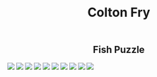 <!DOCTYPE html>
<h1><br><center>Colton Fry</br></h1>
  <h2><br><center>Fish Puzzle</br></h2>
<html>
<div class="gallery">
  <img src="https://private-user-images.githubusercontent.com/157807270/315322799-fe2656b6-b0ae-490d-ab7d-5d259954f8e2.jpg?jwt=eyJhbGciOiJIUzI1NiIsInR5cCI6IkpXVCJ9.eyJpc3MiOiJnaXRodWIuY29tIiwiYXVkIjoicmF3LmdpdGh1YnVzZXJjb250ZW50LmNvbSIsImtleSI6ImtleTUiLCJleHAiOjE3MTEwMzE1NzYsIm5iZiI6MTcxMTAzMTI3NiwicGF0aCI6Ii8xNTc4MDcyNzAvMzE1MzIyNzk5LWZlMjY1NmI2LWIwYWUtNDkwZC1hYjdkLTVkMjU5OTU0ZjhlMi5qcGc_WC1BbXotQWxnb3JpdGhtPUFXUzQtSE1BQy1TSEEyNTYmWC1BbXotQ3JlZGVudGlhbD1BS0lBVkNPRFlMU0E1M1BRSzRaQSUyRjIwMjQwMzIxJTJGdXMtZWFzdC0xJTJGczMlMkZhd3M0X3JlcXVlc3QmWC1BbXotRGF0ZT0yMDI0MDMyMVQxNDI3NTZaJlgtQW16LUV4cGlyZXM9MzAwJlgtQW16LVNpZ25hdHVyZT1lMmM0OGVjZTA3MDVjYmQ5OTQ1NjkzZTFhYTkwMTMzOWMwOGY0NWViNWE3YzBhMDNiNmU1M2RhNGQ1NzM2NTg1JlgtQW16LVNpZ25lZEhlYWRlcnM9aG9zdCZhY3Rvcl9pZD0wJmtleV9pZD0wJnJlcG9faWQ9MCJ9.84NTTIv48uW4XL36BR3s5-5EQ3wxetR6ODdECG_ZLSM...">
  <img src="https://private-user-images.githubusercontent.com/157807270/315323240-90da84b6-0b5f-4716-9a2a-31932acc30fc.jpg?jwt=eyJhbGciOiJIUzI1NiIsInR5cCI6IkpXVCJ9.eyJpc3MiOiJnaXRodWIuY29tIiwiYXVkIjoicmF3LmdpdGh1YnVzZXJjb250ZW50LmNvbSIsImtleSI6ImtleTUiLCJleHAiOjE3MTEwMzE2NTUsIm5iZiI6MTcxMTAzMTM1NSwicGF0aCI6Ii8xNTc4MDcyNzAvMzE1MzIzMjQwLTkwZGE4NGI2LTBiNWYtNDcxNi05YTJhLTMxOTMyYWNjMzBmYy5qcGc_WC1BbXotQWxnb3JpdGhtPUFXUzQtSE1BQy1TSEEyNTYmWC1BbXotQ3JlZGVudGlhbD1BS0lBVkNPRFlMU0E1M1BRSzRaQSUyRjIwMjQwMzIxJTJGdXMtZWFzdC0xJTJGczMlMkZhd3M0X3JlcXVlc3QmWC1BbXotRGF0ZT0yMDI0MDMyMVQxNDI5MTVaJlgtQW16LUV4cGlyZXM9MzAwJlgtQW16LVNpZ25hdHVyZT04ZWVmZGMzYWY2OWRlMTJiNDg0NjI5NTBiMDlhMGFlYzZiNjQ4MGEwODA2MTgwYmU1YWM2ZmZjZmU1MzJkNTc3JlgtQW16LVNpZ25lZEhlYWRlcnM9aG9zdCZhY3Rvcl9pZD0wJmtleV9pZD0wJnJlcG9faWQ9MCJ9.n036f5xX9g9QGLnbNA0IkPxxcbjo2lIQEZgbPGQlwXU">
  <img src="https://private-user-images.githubusercontent.com/157807270/315323302-8a3e7dff-5b81-4383-9d7b-3c34d46d6429.jpg?jwt=eyJhbGciOiJIUzI1NiIsInR5cCI6IkpXVCJ9.eyJpc3MiOiJnaXRodWIuY29tIiwiYXVkIjoicmF3LmdpdGh1YnVzZXJjb250ZW50LmNvbSIsImtleSI6ImtleTUiLCJleHAiOjE3MTEwMzE3MTMsIm5iZiI6MTcxMTAzMTQxMywicGF0aCI6Ii8xNTc4MDcyNzAvMzE1MzIzMzAyLThhM2U3ZGZmLTViODEtNDM4My05ZDdiLTNjMzRkNDZkNjQyOS5qcGc_WC1BbXotQWxnb3JpdGhtPUFXUzQtSE1BQy1TSEEyNTYmWC1BbXotQ3JlZGVudGlhbD1BS0lBVkNPRFlMU0E1M1BRSzRaQSUyRjIwMjQwMzIxJTJGdXMtZWFzdC0xJTJGczMlMkZhd3M0X3JlcXVlc3QmWC1BbXotRGF0ZT0yMDI0MDMyMVQxNDMwMTNaJlgtQW16LUV4cGlyZXM9MzAwJlgtQW16LVNpZ25hdHVyZT04NjQ5MTk2ZTRkYTE4YWEzNDVmZjU2MDQzODk2ZTViODk5OTg2ODg1ZDFjYjU0MDJlMTg3MGM0Nzk1ODZjZTUwJlgtQW16LVNpZ25lZEhlYWRlcnM9aG9zdCZhY3Rvcl9pZD0wJmtleV9pZD0wJnJlcG9faWQ9MCJ9.HNW8_tg_TmEH6DwlTG67j3RMOwMDzMLm3oND60pUJ6c">
  <img src="https://private-user-images.githubusercontent.com/157807270/315323323-946e9c41-3c4a-4764-85e8-2087db128ff2.jpg?jwt=eyJhbGciOiJIUzI1NiIsInR5cCI6IkpXVCJ9.eyJpc3MiOiJnaXRodWIuY29tIiwiYXVkIjoicmF3LmdpdGh1YnVzZXJjb250ZW50LmNvbSIsImtleSI6ImtleTUiLCJleHAiOjE3MTEwMzE3MzMsIm5iZiI6MTcxMTAzMTQzMywicGF0aCI6Ii8xNTc4MDcyNzAvMzE1MzIzMzIzLTk0NmU5YzQxLTNjNGEtNDc2NC04NWU4LTIwODdkYjEyOGZmMi5qcGc_WC1BbXotQWxnb3JpdGhtPUFXUzQtSE1BQy1TSEEyNTYmWC1BbXotQ3JlZGVudGlhbD1BS0lBVkNPRFlMU0E1M1BRSzRaQSUyRjIwMjQwMzIxJTJGdXMtZWFzdC0xJTJGczMlMkZhd3M0X3JlcXVlc3QmWC1BbXotRGF0ZT0yMDI0MDMyMVQxNDMwMzNaJlgtQW16LUV4cGlyZXM9MzAwJlgtQW16LVNpZ25hdHVyZT0xODUwNDIyZDFlZTAzZGI4M2Y0N2ZjOWU3ZWRjZmRhNjU1ZTEwYTc2NWFkYzVjNDc4OWU4NmQyYjljNjgzODhkJlgtQW16LVNpZ25lZEhlYWRlcnM9aG9zdCZhY3Rvcl9pZD0wJmtleV9pZD0wJnJlcG9faWQ9MCJ9.SDlsjBWp-GKbSw-aJ22Mv2q16UBEGuJc4H1HV6V7u0c">
   <img src="https://private-user-images.githubusercontent.com/157807270/315323349-303ad325-a4f8-455e-8b55-73af30b38701.jpg?jwt=eyJhbGciOiJIUzI1NiIsInR5cCI6IkpXVCJ9.eyJpc3MiOiJnaXRodWIuY29tIiwiYXVkIjoicmF3LmdpdGh1YnVzZXJjb250ZW50LmNvbSIsImtleSI6ImtleTUiLCJleHAiOjE3MTEwMzE3NTEsIm5iZiI6MTcxMTAzMTQ1MSwicGF0aCI6Ii8xNTc4MDcyNzAvMzE1MzIzMzQ5LTMwM2FkMzI1LWE0ZjgtNDU1ZS04YjU1LTczYWYzMGIzODcwMS5qcGc_WC1BbXotQWxnb3JpdGhtPUFXUzQtSE1BQy1TSEEyNTYmWC1BbXotQ3JlZGVudGlhbD1BS0lBVkNPRFlMU0E1M1BRSzRaQSUyRjIwMjQwMzIxJTJGdXMtZWFzdC0xJTJGczMlMkZhd3M0X3JlcXVlc3QmWC1BbXotRGF0ZT0yMDI0MDMyMVQxNDMwNTFaJlgtQW16LUV4cGlyZXM9MzAwJlgtQW16LVNpZ25hdHVyZT00ZGUyNjk0YWVkYjEwMTczN2Q3NzQ1NTc4N2EwYTUzODU2NmI4NGQ4ZWIwZjRiYTdkMmZhMGU0MmVlOWMyZjE1JlgtQW16LVNpZ25lZEhlYWRlcnM9aG9zdCZhY3Rvcl9pZD0wJmtleV9pZD0wJnJlcG9faWQ9MCJ9.RjQFufXqZDQcFbpjz4Wt9AFJgvOpJAGwYbzrqgwtZFU">
   <img src="https://private-user-images.githubusercontent.com/157807270/315323378-7a90c677-7b78-42b8-ad00-5a12823bb982.jpg?jwt=eyJhbGciOiJIUzI1NiIsInR5cCI6IkpXVCJ9.eyJpc3MiOiJnaXRodWIuY29tIiwiYXVkIjoicmF3LmdpdGh1YnVzZXJjb250ZW50LmNvbSIsImtleSI6ImtleTUiLCJleHAiOjE3MTEwMzE3NjUsIm5iZiI6MTcxMTAzMTQ2NSwicGF0aCI6Ii8xNTc4MDcyNzAvMzE1MzIzMzc4LTdhOTBjNjc3LTdiNzgtNDJiOC1hZDAwLTVhMTI4MjNiYjk4Mi5qcGc_WC1BbXotQWxnb3JpdGhtPUFXUzQtSE1BQy1TSEEyNTYmWC1BbXotQ3JlZGVudGlhbD1BS0lBVkNPRFlMU0E1M1BRSzRaQSUyRjIwMjQwMzIxJTJGdXMtZWFzdC0xJTJGczMlMkZhd3M0X3JlcXVlc3QmWC1BbXotRGF0ZT0yMDI0MDMyMVQxNDMxMDVaJlgtQW16LUV4cGlyZXM9MzAwJlgtQW16LVNpZ25hdHVyZT0xZDY2MjYzZmVjYmFhMDkyMDI4NWU3NTdjMjM0YmEzYzc0ODdmYjA5NmFiOGI0OWE4OThjODQwYjhiYWJiNDNlJlgtQW16LVNpZ25lZEhlYWRlcnM9aG9zdCZhY3Rvcl9pZD0wJmtleV9pZD0wJnJlcG9faWQ9MCJ9.u5UoAz-h-JtSF5fYQHokOdBgMP3NrIoOSZ8wGq96zxw">
   <img src="https://private-user-images.githubusercontent.com/157807270/315323408-ec9c8737-6339-4d1d-b94c-500eee542b09.jpg?jwt=eyJhbGciOiJIUzI1NiIsInR5cCI6IkpXVCJ9.eyJpc3MiOiJnaXRodWIuY29tIiwiYXVkIjoicmF3LmdpdGh1YnVzZXJjb250ZW50LmNvbSIsImtleSI6ImtleTUiLCJleHAiOjE3MTEwMzE3OTUsIm5iZiI6MTcxMTAzMTQ5NSwicGF0aCI6Ii8xNTc4MDcyNzAvMzE1MzIzNDA4LWVjOWM4NzM3LTYzMzktNGQxZC1iOTRjLTUwMGVlZTU0MmIwOS5qcGc_WC1BbXotQWxnb3JpdGhtPUFXUzQtSE1BQy1TSEEyNTYmWC1BbXotQ3JlZGVudGlhbD1BS0lBVkNPRFlMU0E1M1BRSzRaQSUyRjIwMjQwMzIxJTJGdXMtZWFzdC0xJTJGczMlMkZhd3M0X3JlcXVlc3QmWC1BbXotRGF0ZT0yMDI0MDMyMVQxNDMxMzVaJlgtQW16LUV4cGlyZXM9MzAwJlgtQW16LVNpZ25hdHVyZT1lNjhhODY5OGMyYTMxNjE1NTEyNGEyZDQ3OTM4MDFlMWU3MTQxMzhhZmJlNTQ3ZDAyNmJhYmFlYWI3ZWUzODE4JlgtQW16LVNpZ25lZEhlYWRlcnM9aG9zdCZhY3Rvcl9pZD0wJmtleV9pZD0wJnJlcG9faWQ9MCJ9.pgMBhNy0DAa04-ouux82UzjNsKq1It9AT__3IhxyU4w">
   <img src="https://private-user-images.githubusercontent.com/157807270/315323442-e36b7b30-5ce5-4e8f-809c-47e4965d84b6.jpg?jwt=eyJhbGciOiJIUzI1NiIsInR5cCI6IkpXVCJ9.eyJpc3MiOiJnaXRodWIuY29tIiwiYXVkIjoicmF3LmdpdGh1YnVzZXJjb250ZW50LmNvbSIsImtleSI6ImtleTUiLCJleHAiOjE3MTEwMzE4MTEsIm5iZiI6MTcxMTAzMTUxMSwicGF0aCI6Ii8xNTc4MDcyNzAvMzE1MzIzNDQyLWUzNmI3YjMwLTVjZTUtNGU4Zi04MDljLTQ3ZTQ5NjVkODRiNi5qcGc_WC1BbXotQWxnb3JpdGhtPUFXUzQtSE1BQy1TSEEyNTYmWC1BbXotQ3JlZGVudGlhbD1BS0lBVkNPRFlMU0E1M1BRSzRaQSUyRjIwMjQwMzIxJTJGdXMtZWFzdC0xJTJGczMlMkZhd3M0X3JlcXVlc3QmWC1BbXotRGF0ZT0yMDI0MDMyMVQxNDMxNTFaJlgtQW16LUV4cGlyZXM9MzAwJlgtQW16LVNpZ25hdHVyZT1iYWFjYWIwNjdhOWRkZDJmOGM4NjU2YWY1OTEzNDkxZGJmNjI2MjM0Yjc1NDFkNzk1MTgyMjg1YWE1ZTAyZmIyJlgtQW16LVNpZ25lZEhlYWRlcnM9aG9zdCZhY3Rvcl9pZD0wJmtleV9pZD0wJnJlcG9faWQ9MCJ9.RWjU8KGF8isWrDXoezuLtFgFAgZ2jUHatti_Qq-Tflg">
   <img src="https://private-user-images.githubusercontent.com/157807270/315323474-9918c860-e673-4742-a766-86c48085c9d6.jpg?jwt=eyJhbGciOiJIUzI1NiIsInR5cCI6IkpXVCJ9.eyJpc3MiOiJnaXRodWIuY29tIiwiYXVkIjoicmF3LmdpdGh1YnVzZXJjb250ZW50LmNvbSIsImtleSI6ImtleTUiLCJleHAiOjE3MTEwMzE4MjksIm5iZiI6MTcxMTAzMTUyOSwicGF0aCI6Ii8xNTc4MDcyNzAvMzE1MzIzNDc0LTk5MThjODYwLWU2NzMtNDc0Mi1hNzY2LTg2YzQ4MDg1YzlkNi5qcGc_WC1BbXotQWxnb3JpdGhtPUFXUzQtSE1BQy1TSEEyNTYmWC1BbXotQ3JlZGVudGlhbD1BS0lBVkNPRFlMU0E1M1BRSzRaQSUyRjIwMjQwMzIxJTJGdXMtZWFzdC0xJTJGczMlMkZhd3M0X3JlcXVlc3QmWC1BbXotRGF0ZT0yMDI0MDMyMVQxNDMyMDlaJlgtQW16LUV4cGlyZXM9MzAwJlgtQW16LVNpZ25hdHVyZT1kNmFmYjFkZDQzNmM0NjA3N2E3MzI0YzI1Njg3NGUwMzEzYTk5YTI0OTRmYTA1NzM4OTc2ZWUwMTRhNWI2NWFhJlgtQW16LVNpZ25lZEhlYWRlcnM9aG9zdCZhY3Rvcl9pZD0wJmtleV9pZD0wJnJlcG9faWQ9MCJ9.kVWFQHNK420bqcMbDQZ55VScqvG6xRatvh0isDL0sZg">
   <img src="https://private-user-images.githubusercontent.com/157807270/315323506-32a6d63d-38a9-4a6e-9f4c-457bdc706f17.jpg?jwt=eyJhbGciOiJIUzI1NiIsInR5cCI6IkpXVCJ9.eyJpc3MiOiJnaXRodWIuY29tIiwiYXVkIjoicmF3LmdpdGh1YnVzZXJjb250ZW50LmNvbSIsImtleSI6ImtleTUiLCJleHAiOjE3MTEwMzE4NDQsIm5iZiI6MTcxMTAzMTU0NCwicGF0aCI6Ii8xNTc4MDcyNzAvMzE1MzIzNTA2LTMyYTZkNjNkLTM4YTktNGE2ZS05ZjRjLTQ1N2JkYzcwNmYxNy5qcGc_WC1BbXotQWxnb3JpdGhtPUFXUzQtSE1BQy1TSEEyNTYmWC1BbXotQ3JlZGVudGlhbD1BS0lBVkNPRFlMU0E1M1BRSzRaQSUyRjIwMjQwMzIxJTJGdXMtZWFzdC0xJTJGczMlMkZhd3M0X3JlcXVlc3QmWC1BbXotRGF0ZT0yMDI0MDMyMVQxNDMyMjRaJlgtQW16LUV4cGlyZXM9MzAwJlgtQW16LVNpZ25hdHVyZT1jMTE5NjY0YWE1YmY5ZDA3MDJiMGI1MGFmZTdlNmMxZTM3NTU3ZDQ4ZGNjNjQ5YTIwYmNhNTRjMDZjYjllZWM3JlgtQW16LVNpZ25lZEhlYWRlcnM9aG9zdCZhY3Rvcl9pZD0wJmtleV9pZD0wJnJlcG9faWQ9MCJ9.BQLiSBlxf7kafuktBtriC5Ij4o-euWMv7LUih6K4RuE">
  
</div>

